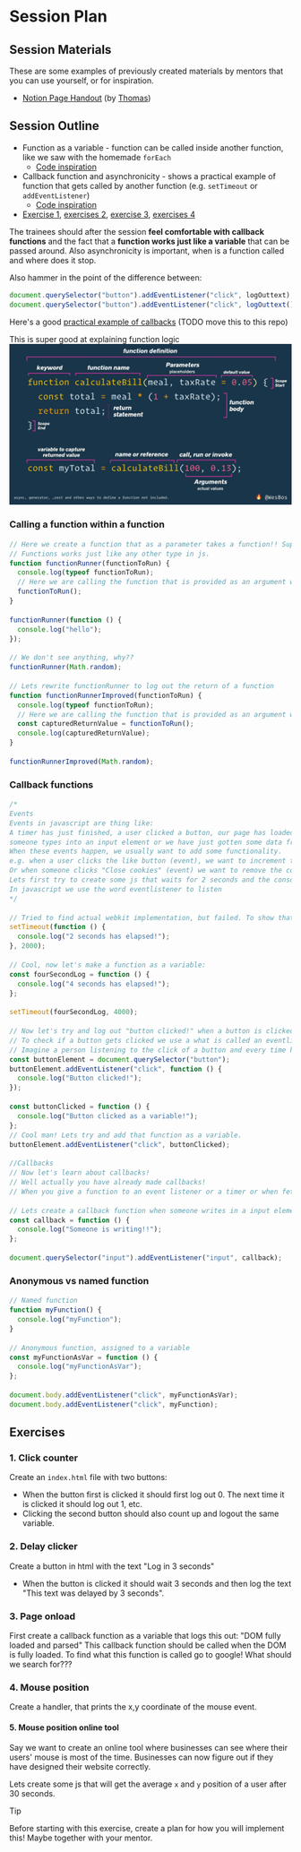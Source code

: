 # Session Plan

## Session Materials

<!-- Previously used slides, docs or any other materials that future mentors could get value from should be listed here. If we don't have any (yet), this section can be removed. -->

These are some examples of previously created materials by mentors that you can use yourself, or for inspiration.

- [Notion Page Handout](https://dandy-birth-1b2.notion.site/HYF-Aarhus-JS-2-Week-3-6bce73b3a0bf47a3ad32ed12ee4d0519?pvs=4) (by [Thomas](https://github.com/te-online))

## Session Outline

<!-- Write a plan for the order of topics, points to cover, examples, timings, exercises and any other useful info to guide the session. -->

- Function as a variable - function can be called inside another function, like we saw with the homemade `forEach`
  - [Code inspiration](#calling-a-function-within-a-function)
- Callback function and asynchronicity - shows a practical example of function that gets called by another function (e.g. `setTimeout` or `addEventListener`)
  - [Code inspiration](#callback-functions)
- [Exercise 1](#1-click-counter), [exercises 2](#2-delay-clicker), [exercise 3](#3-page-onload), [exercises 4](#4-mouse-position)

The trainees should after the session **feel comfortable with callback functions** and the fact that a **function works just like a variable** that can be passed around. Also asynchronicity is important, when is a function called and where does it stop.

Also hammer in the point of the difference between:

```js
document.querySelector("button").addEventListener("click", logOuttext);
document.querySelector("button").addEventListener("click", logOuttext());
```

Here's a good [practical example of callbacks](https://github.com/HackYourFuture-CPH/JavaScript/blob/class08/JavaScript2/Week5/classwork/extra_examples.md) (TODO move this to this repo)

This is super good at explaining function logic
![Function graphic](./session-materials/function-graphic.jpg)

### Calling a function within a function

```js
// Here we create a function that as a parameter takes a function!! Super weird right!?
// Functions works just like any other type in js.
function functionRunner(functionToRun) {
  console.log(typeof functionToRun);
  // Here we are calling the function that is provided as an argument when calling functionRunner
  functionToRun();
}

functionRunner(function () {
  console.log("hello");
});

// We don't see anything, why??
functionRunner(Math.random);

// Lets rewrite functionRunner to log out the return of a function
function functionRunnerImproved(functionToRun) {
  console.log(typeof functionToRun);
  // Here we are calling the function that is provided as an argument when calling functionRunner
  const capturedReturnValue = functionToRun();
  console.log(capturedReturnValue);
}

functionRunnerImproved(Math.random);
```

### Callback functions

```js
/*
Events
Events in javascript are thing like:
A timer has just finished, a user clicked a button, our page has loaded,
someone types into an input element or we have just gotten some data from a server.
When these events happen, we usually want to add some functionality.
e.g. when a user clicks the like button (event), we want to increment the like counter and color the like button blue.
Or when someone clicks "Close cookies" (event) we want to remove the cookie div.
Lets first try to create some js that waits for 2 seconds and the console.logs out "2 seconds has elapsed!"
In javascript we use the word eventlistener to listen
*/

// Tried to find actual webkit implementation, but failed. To show that the setTimeout implementation is just calling the provided function after a given time
setTimeout(function () {
  console.log("2 seconds has elapsed!");
}, 2000);

// Cool, now let's make a function as a variable:
const fourSecondLog = function () {
  console.log("4 seconds has elapsed!");
};

setTimeout(fourSecondLog, 4000);

// Now let's try and log out "button clicked!" when a button is clicked.
// To check if a button gets clicked we use a what is called an eventlistener.
// Imagine a person listening to the click of a button and every time he hears a click he yells out "CLICKED".
const buttonElement = document.querySelector("button");
buttonElement.addEventListener("click", function () {
  console.log("Button clicked!");
});

const buttonClicked = function () {
  console.log("Button clicked as a variable!");
};
// Cool man! Lets try and add that function as a variable.
buttonElement.addEventListener("click", buttonClicked);

//Callbacks
// Now let's learn about callbacks!
// Well actually you have already made callbacks!
// When you give a function to an event listener or a timer or when fetching data you are using a callback function

// Lets create a callback function when someone writes in a input element
const callback = function () {
  console.log("Someone is writing!!");
};

document.querySelector("input").addEventListener("input", callback);
```

### Anonymous vs named function

```js
// Named function
function myFunction() {
  console.log("myFunction");
}

// Anonymous function, assigned to a variable
const myFunctionAsVar = function () {
  console.log("myFunctionAsVar");
};

document.body.addEventListener("click", myFunctionAsVar);
document.body.addEventListener("click", myFunction);
```

## Exercises

<!-- Exercises might appear inside the Session Outline section if they are tightly integrated into the flow of the session. If you have more like a library of exercises that should be worked through in order, then you could also list them in a separate section here. -->

### 1. Click counter

Create an `index.html` file with two buttons:

- When the button first is clicked it should first log out 0. The next time it is clicked it should log out 1, etc.
- Clicking the second button should also count up and logout the same variable.

### 2. Delay clicker

Create a button in html with the text "Log in 3 seconds"

- When the button is clicked it should wait 3 seconds and then log the text "This text was delayed by 3 seconds".

### 3. Page onload

First create a callback function as a variable that logs this out: "DOM fully loaded and parsed"
This callback function should be called when the DOM is fully loaded.
To find what this function is called go to google! What should we search for???

### 4. Mouse position

Create a handler, that prints the x,y coordinate of the mouse event.

#### 5. Mouse position online tool

Say we want to create an online tool where businesses can see where their users' mouse is most of the time. Businesses can now figure out if they have designed their website correctly.

Lets create some js that will get the average `x` and `y` position of a user after 30 seconds.

> [!TIP]
> Before starting with this exercise, create a plan for how you will implement this! Maybe together with your mentor.
